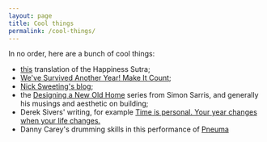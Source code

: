 ```yaml
---
layout: page
title: Cool things
permalink: /cool-things/
---
```


In no order, here are a bunch of cool things:
- [this](../../happiness_sutra.md) translation of the Happiness Sutra;
- [We've Survived Another Year! Make It Count](https://www.cracked.com/blog/the-true-meaning-christmas-that-everyone-forgets);
- [Nick Sweeting's blog](https://docs.sweeting.me/s/blog#About);
- the [Designing a New Old Home](https://simonsarris.medium.com/designing-a-new-old-home-part-1-cf298b58ed41) series from Simon Sarris, and generally his musings and aesthetic on building;
- Derek Sivers' writing, for example [Time is personal. Your year changes when your life changes.](https://sive.rs/mny)
- Danny Carey's drumming skills in this performance of [Pneuma](https://www.youtube.com/watch?v=FssULNGSZIA)